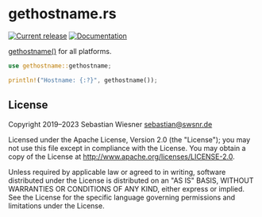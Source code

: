 # gethostname.rs

[![Current release](https://img.shields.io/crates/v/gethostname.svg)][crates]
[![Documentation](https://docs.rs/gethostname/badge.svg)][docs]

[gethostname()][ghn] for all platforms.

```rust
use gethostname::gethostname;

println!("Hostname: {:?}", gethostname());
```

[crates]: https://crates.io/crates/gethostname
[docs]: https://docs.rs/gethostname
[ghn]: http://pubs.opengroup.org/onlinepubs/9699919799/functions/gethostname.html

## License

Copyright 2019–2023 Sebastian Wiesner <sebastian@swsnr.de>

Licensed under the Apache License, Version 2.0 (the "License"); you may not use
this file except in compliance with the License. You may obtain a copy of the
License at <http://www.apache.org/licenses/LICENSE-2.0>.

Unless required by applicable law or agreed to in writing, software distributed
under the License is distributed on an "AS IS" BASIS, WITHOUT WARRANTIES OR
CONDITIONS OF ANY KIND, either express or implied. See the License for the
specific language governing permissions and limitations under the License.
